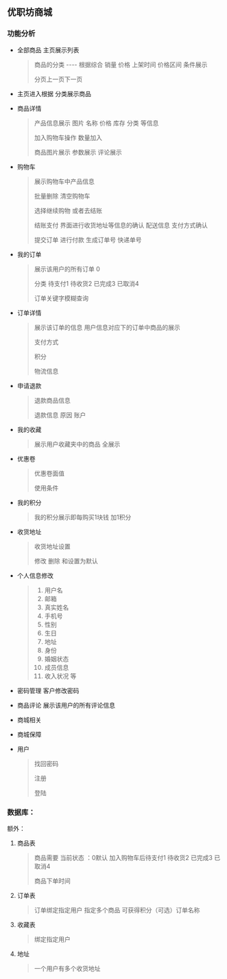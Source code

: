 ## 优职坊商城



### 功能分析

- 全部商品 主页展示列表

  > 商品的分类  ----  根据综合 销量 价格 上架时间 价格区间 条件展示
  >
  > 分页上一页下一页

- 主页进入根据 分类展示商品

- 商品详情

  > 产品信息展示 图片 名称 价格 库存 分类 等信息
  >
  > 加入购物车操作  数量加入
  >
  > 商品图片展示 参数展示 评论展示

- 购物车

  > 展示购物车中产品信息
  >
  > 批量删除 清空购物车
  >
  > 选择继续购物 或者去结账
  >
  > 结账支付 界面进行收货地址等信息的确认  配送信息 支付方式确认
  >
  > 提交订单 进行付款 生成订单号 快递单号

- 我的订单

  > 展示该用户的所有订单 0
  >
  > 分类 待支付1  待收货2  已完成3  已取消4
  >
  > 订单关键字模糊查询

- 订单详情

  > 展示该订单的信息 用户信息对应下的订单中商品的展示
  >
  > 支付方式
  >
  > 积分
  >
  > 物流信息

- 申请退款

  > 退款商品信息
  >
  > 退款信息 原因 账户 

- 我的收藏

  > 展示用户收藏夹中的商品 全展示

- 优惠卷

  > 优惠卷面值 
  >
  > 使用条件

- 我的积分

  > 我的积分展示即每购买1块钱 加1积分

- 收货地址

  > 收货地址设置
  >
  > 修改 删除 和设置为默认

- 个人信息修改

  > 1. 用户名
  > 2. 邮箱
  > 3. 真实姓名
  > 4. 手机号
  > 5. 性别
  > 6. 生日
  > 7. 地址
  > 8. 身份
  > 9. 婚姻状态
  > 10. 成员信息
  > 11. 收入状况 等

- 密码管理  客户修改密码

- 商品评论  展示该用户的所有评论信息

- 商城相关

- 商城保障

- 用户

  > 找回密码
  >
  > 注册
  >
  > 登陆



### 数据库：

额外：

1. 商品表

   > 商品需要 当前状态 ：0默认 加入购物车后待支付1  待收货2 已完成3 已取消4
   >
   > 商品下单时间

2. 订单表

   > 订单绑定指定用户 指定多个商品 可获得积分（可选）订单名称

3. 收藏表

   > 绑定指定用户

4. 地址

   > 一个用户有多个收货地址




